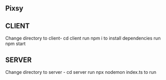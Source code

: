## Pixsy


## CLIENT
Change directory to client- cd client 
run npm i to install dependencies 
run npm start

## SERVER
Change directory to server - cd server
run npx nodemon index.ts to run 

